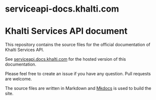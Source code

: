 # serviceapi-docs.khalti.com


# Khalti Services API document

This repository contains the source files for the official documentation of Khalti Services API.

See [serviceapi.docs.khalti.com](http://serviceapi.docs.khalti.com) for the hosted version of this documentation.

Please feel free to create an issue if you have any question. Pull requests are welcome.

The source files are written in Markdown and [Mkdocs](http://www.mkdocs.org/) is used to build the site.
